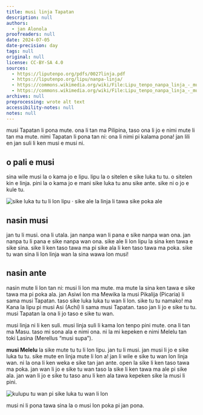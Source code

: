 ```yaml
---
title: musi linja Tapatan
description: null
authors:
  - jan Alonola
proofreaders: null
date: 2024-07-05
date-precision: day
tags: null
original: null
license: CC-BY-SA 4.0
sources:
  - https://liputenpo.org/pdfs/0027linja.pdf
  - https://liputenpo.org/lipu/nanpa-linja/
  - https://commons.wikimedia.org/wiki/File:Lipu_tenpo_nanpa_linja_-_musi_linja_Tapatan_01.png
  - https://commons.wikimedia.org/wiki/File:Lipu_tenpo_nanpa_linja_-_musi_linja_Tapatan_02.png
archives: null
preprocessing: wrote alt text
accessibility-notes: null
notes: null
---
```


musi Tapatan li pona mute. ona li tan ma Pilipina, taso ona li jo e nimi mute li tan ma mute. nimi Tapatan li pona tan ni: ona li nimi pi kalama pona! jan lili en jan suli li ken musi e musi ni.

## o pali e musi

sina wile musi la o kama jo e lipu. lipu la o sitelen e sike luka tu tu. o sitelen kin e linja. pini la o kama jo e mani sike luka tu anu sike ante. sike ni o jo e kule tu.

![sike luka tu tu li lon lipu · sike ale la linja li tawa sike poka ale](https://upload.wikimedia.org/wikipedia/commons/3/34/Lipu_tenpo_nanpa_linja_-_musi_linja_Tapatan_01.png)

## nasin musi

jan tu li musi. ona li utala. jan nanpa wan li pana e sike nanpa wan ona. jan nanpa tu li pana e sike nanpa wan ona. sike ale li lon lipu la sina ken tawa e sike sina. sike li ken taso tawa ma pi sike ala li ken taso tawa ma poka. sike tu wan sina li lon linja wan la sina wawa lon musi!

## nasin ante

nasin mute li lon tan ni: musi li lon ma mute. ma mute la sina ken tawa e sike tawa ma pi poka ala. jan Asiwi lon ma Mewika la musi Pikalija (Picaria) li sama musi Tapatan. taso sike luka luka tu wan li lon. sike tu tu namako! ma Kana la lipu pi musi Asi (Achi) li sama musi Tapatan. taso jan li jo e sike tu tu. musi Tapatan la ona li jo taso e sike tu wan.

musi linja ni li ken suli. musi linja suli li kama lon tenpo pini mute. ona li tan ma Masu. taso mi sona ala e nimi ona. ni la mi kepeken e nimi Melelu tan toki Lasina (Merellus “musi supa”).

**musi Melelu** la sike mute tu tu li lon lipu. jan tu li musi. jan musi li jo e sike luka tu tu. sike mute en linja mute li lon a! jan li wile e sike tu wan lon linja wan. ni la ona li ken weka e sike tan jan ante. open la sike li ken taso tawa ma poka. jan wan li jo e sike tu wan taso la sike li ken tawa ma ale pi sike ala. jan wan li jo e sike tu taso anu li ken ala tawa kepeken sike la musi li pini.

![kulupu tu wan pi sike luka tu wan li lon](https://upload.wikimedia.org/wikipedia/commons/8/89/Lipu_tenpo_nanpa_linja_-_musi_linja_Tapatan_02.png)

musi ni li pona tawa sina la o musi lon poka pi jan pona.